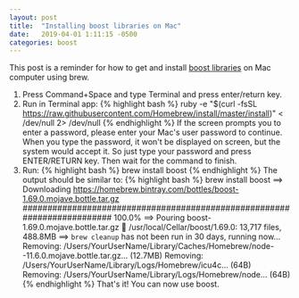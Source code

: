 ```yaml
---
layout: post
title:  "Installing boost libraries on Mac"
date:   2019-04-01 1:11:15 -0500
categories: boost
---
```

This post is a reminder for how to get and install [boost libraries](http://www.boost.org) on Mac computer using brew.

1. Press Command+Space and type Terminal and press enter/return key.
2. Run in Terminal app:
{% highlight bash %}
ruby -e "$(curl -fsSL https://raw.githubusercontent.com/Homebrew/install/master/install)" < /dev/null 2> /dev/null
{% endhighlight %}
If the screen prompts you to enter a password, please enter your Mac's user password to continue. When you type the password, it won't be displayed on screen, but the system would accept it. So just type your password and press ENTER/RETURN key. Then wait for the command to finish.
3. Run:
{% highlight bash %}
brew install boost
{% endhighlight %}
The output should be similar to:
{% highlight bash %}
brew install boost
==> Downloading https://homebrew.bintray.com/bottles/boost-1.69.0.mojave.bottle.tar.gz
######################################################################## 100.0%
==> Pouring boost-1.69.0.mojave.bottle.tar.gz
🍺  /usr/local/Cellar/boost/1.69.0: 13,717 files, 488.8MB
==> `brew cleanup` has not been run in 30 days, running now...
Removing: /Users/YourUserName/Library/Caches/Homebrew/node--11.6.0.mojave.bottle.tar.gz... (12.7MB)
Removing: /Users/YourUserName/Library/Logs/Homebrew/icu4c... (64B)
Removing: /Users/YourUserName/Library/Logs/Homebrew/node... (64B)
{% endhighlight %}
That's it! You can now use boost.
